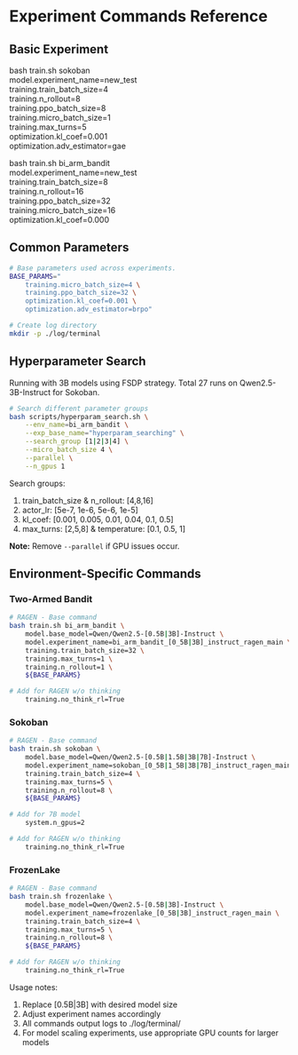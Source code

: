 # Experiment Commands Reference

## Basic Experiment
bash train.sh sokoban \
    model.experiment_name=new_test \
    training.train_batch_size=4 \
    training.n_rollout=8 \
    training.ppo_batch_size=8 \
    training.micro_batch_size=1 \
    training.max_turns=5 \
    optimization.kl_coef=0.001 \
    optimization.adv_estimator=gae

bash train.sh bi_arm_bandit \
    model.experiment_name=new_test \
    training.train_batch_size=8 \
    training.n_rollout=16 \
    training.ppo_batch_size=32 \
    training.micro_batch_size=16 \
    optimization.kl_coef=0.000

## Common Parameters
```bash
# Base parameters used across experiments.
BASE_PARAMS="
    training.micro_batch_size=4 \
    training.ppo_batch_size=32 \
    optimization.kl_coef=0.001 \
    optimization.adv_estimator=brpo"

# Create log directory
mkdir -p ./log/terminal
```

## Hyperparameter Search
Running with 3B models using FSDP strategy. Total 27 runs on Qwen2.5-3B-Instruct for Sokoban.

```bash
# Search different parameter groups
bash scripts/hyperparam_search.sh \
    --env_name=bi_arm_bandit \
    --exp_base_name="hyperparam_searching" \
    --search_group [1|2|3|4] \
    --micro_batch_size 4 \
    --parallel \
    --n_gpus 1
```

Search groups:
1. train_batch_size & n_rollout: [4,8,16]
2. actor_lr: [5e-7, 1e-6, 5e-6, 1e-5]
3. kl_coef: [0.001, 0.005, 0.01, 0.04, 0.1, 0.5]
4. max_turns: [2,5,8] & temperature: [0.1, 0.5, 1]

**Note:** Remove `--parallel` if GPU issues occur.

## Environment-Specific Commands

### Two-Armed Bandit
```bash
# RAGEN - Base command
bash train.sh bi_arm_bandit \
    model.base_model=Qwen/Qwen2.5-[0.5B|3B]-Instruct \
    model.experiment_name=bi_arm_bandit_[0_5B|3B]_instruct_ragen_main \
    training.train_batch_size=32 \
    training.max_turns=1 \
    training.n_rollout=1 \
    ${BASE_PARAMS}

# Add for RAGEN w/o thinking
    training.no_think_rl=True
```

### Sokoban
```bash
# RAGEN - Base command
bash train.sh sokoban \
    model.base_model=Qwen/Qwen2.5-[0.5B|1.5B|3B|7B]-Instruct \
    model.experiment_name=sokoban_[0_5B|1_5B|3B|7B]_instruct_ragen_main \
    training.train_batch_size=4 \
    training.max_turns=5 \
    training.n_rollout=8 \
    ${BASE_PARAMS}

# Add for 7B model
    system.n_gpus=2

# Add for RAGEN w/o thinking
    training.no_think_rl=True
```

### FrozenLake
```bash
# RAGEN - Base command
bash train.sh frozenlake \
    model.base_model=Qwen/Qwen2.5-[0.5B|3B]-Instruct \
    model.experiment_name=frozenlake_[0_5B|3B]_instruct_ragen_main \
    training.train_batch_size=4 \
    training.max_turns=5 \
    training.n_rollout=8 \
    ${BASE_PARAMS}

# Add for RAGEN w/o thinking
    training.no_think_rl=True
```

Usage notes:
1. Replace [0.5B|3B] with desired model size
2. Adjust experiment names accordingly
3. All commands output logs to ./log/terminal/
4. For model scaling experiments, use appropriate GPU counts for larger models